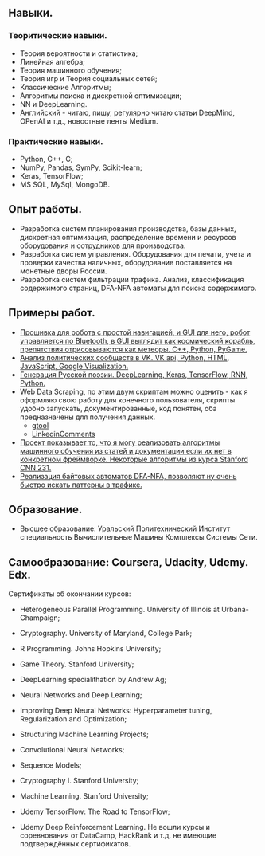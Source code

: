 ## Навыки.
### Теоритические навыки.
* Теория вероятности и статистика;
* Линейная алгебра;
* Теория машинного обучения;
* Теория игр и Теория социальных сетей;
* Классические Алгоритмы;
* Алгоритмы поиска и дискретной оптимизации;
* NN и DeepLearning.
* Английский - читаю, пишу, регулярно читаю статьи DeepMind, OPenAI и т.д., новостные ленты Medium. 

### Практические навыки.
* Python, C++, C;
* NumPy, Pandas, SymPy, Scikit-learn;
* Keras, TensorFlow;
* MS SQL, MySql, MongoDB.

## Опыт работы.

* Разработка систем планирования производства, базы данных, дискретная оптимизация,
распределение времени и ресурсов оборудования и сотрудников для
производства.
* Разработка систем управления.
Оборудования для печати, учета и проверки
качества наличных, оборудование поставляется на монетные дворы России.
* Разработка систем фильтрации трафика.
Анализ, классификация содержимого страниц, DFA-NFA автоматы для поиска содержимого.

## Примеры работ.
* [Прошивка для робота с простой навигацией, и GUI для него, робот управляется по Bluetooth, в GUI выглядит как космический корабль, препятствия отрисовываются как метеоры. C++, Python, PyGame.](https://github.com/stivsh/DiffRobot)
* [Анализ политических сообществ в VK. VK api, Python, HTML, JavaScript, Google Visualization.](https://github.com/stivsh/VKPolitics)
* [Генерация Русской поэзии. DeepLearning, Keras, TensorFlow, RNN, Python.](https://github.com/stivsh/RuPoetryGeneration)
* Web Data Scraping, по этим двум скриптам можно оценить - как я оформляю свою работу для конечного пользователя, скрипты удобно запускать, документированные, код понятен, оба предназначены для получения данных.
  * [gtool](https://github.com/stivsh/gtool)
  * [LinkedinComments](https://github.com/stivsh/LinkedinComments)
* [ Проект показывает то, что я могу реализовать алгоритмы машинного обучения из статей и документации если их нет в конкретном фреймворке. Некоторые алгоритмы из курса Stanford CNN 231.](https://github.com/stivsh/StanfordCNN)
* [Реализация байтовых автоматов DFA-NFA, позволяют ну очень быстро искать паттерны в трафике.](https://github.com/stivsh/DFA-NFA-RE)

## Образование.
* Высшее образование: Уральский Политехнический Институт специальность Вычислительные
Машины Комплексы Системы Сети.

## Самообразование: Coursera, Udacity, Udemy. Edx.
Сертификаты об окончании курсов:
* Heterogeneous Parallel Programming. University of Illinois at Urbana-Champaign;
* Cryptography. University of Maryland, College Park;
* R Programming. Johns Hopkins University;

* Game Theory. Stanford University;
* DeepLearning specialithation by Andrew Ag;
* Neural Networks and Deep Learning;
* Improving Deep Neural Networks: Hyperparameter tuning, Regularization and Optimization;
* Structuring Machine Learning Projects;
* Convolutional Neural Networks;
* Sequence Models;

* Cryptography I. Stanford University;

* Machine Learning. Stanford University;

* Udemy TensorFlow: The Road to TensorFlow;
* Udemy Deep Reinforcement Learning.
Не вошли курсы и соревнования от DataCamp, HackRank и т.д. не имеющие подтверждённых сертификатов.
